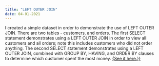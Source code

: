 ```yaml
---
title: "LEFT OUTER JOIN"
date: 04-01-2021
---
```

I created a simple dataset in order to demonstrate the use of LEFT OUTER JOIN. There are two tables - customers, and orders. The first SELECT statement demonstrates using a LEFT OUTER JOIN in order to view all customers and all orders; note this includes customers who did not order anything. The second SELECT statement demonstrates using a LEFT OUTER JOIN, combined with GROUP BY, HAVING, and ORDER BY clauses to determine which customer spent the most money. <a href="{{https://bit.ly/2WX8fAX}}">{See it here.}}</a>
